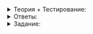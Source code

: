 <details>
<summary>Теория + Тестирование:</summary>

# Измеряем время

Главная задача профилировщика — измерять время выполнения определённых операций. Алгоритм измерения прост:

-   запомнить начальный момент (до операции),
-   запомнить конечный момент (после операции),
-   вычесть из конечного значения времени начальное.

В итоге получится продолжительность операции.


________________________________________________________________________________________________________________________________________________________________________________________________________________________________________________________________________________________________________________________________________________________________________________________________________________________________________________________________________________________________________________________________________________________________________________________________________________________________________________________________________________________________________________________________________________

В C++ для этого есть замечательная библиотека  `<chrono>`. Вы приме́ните эту библиотеку, создавая свой профилировщик.

Посмотрим, как работает  `<chrono>`. Измерим время пятисекундного ожидания. Чтобы заставить программу подождать, используют функцию  `this_thread::sleep_for`  из библиотеки  `<thread>`. Эту библиотеку вы изучите позже. Сейчас из неё понадобится только функция ожидания, останавливающая программу на заданное время:

```cpp
#include <chrono>
#include <iostream>
#include <thread>

using namespace std;

int main() {
    cout << "Ожидание 5s..."s << endl;
    const chrono::steady_clock::time_point start_time = chrono::steady_clock::now();

    // операция - ожидание 5 секунд
    this_thread::sleep_for(chrono::seconds(5));
    const chrono::steady_clock::time_point end_time = chrono::steady_clock::now();

    const chrono::steady_clock::duration dur = end_time - start_time;
    cout << "Ожидание завершено"s << endl;
}

```

В выводе программы пока нет ничего содержательного:

```
Ожидание 5s...
Ожидание завершено

```

Чтобы узнать время, в C++, как и в обычной жизни, нужно обратиться к часам. В  `<chrono>`  есть разные виды часов: одни показывают привычное нам время, другие — время с момента запуска компьютера. Есть даже часы, используемые системами позиционирования GPS. Для измерения временных интервалов идеально подходят  `chrono::steady_clock`. Часы отсчитывают величину, называемую моментом времени. А разность моментов времени — это продолжительность.  `time_point`  и  `duration`  — разные типы данных, поэтому вы не сможете случайно сложить два момента времени вместо того, чтобы вычесть. Вы также не можете использовать момент времени там, где нужна продолжительность, и наоборот. Здесь мы указали типы полностью, а в дальнейшем для краткости будем писать  `auto`.

Приведём продолжительность в понятный вид — например, в миллисекунды. Для этого применим функцию  `chrono::duration_cast`. Мы пишем профилировщик — служебную часть программы, напрямую не связанную с её работой, поэтому результат будем выводить не в  `cout`, а в  `cerr`. Этот поток вывода при желании можно отделить от  `cout`, перенаправив его в отдельный лог-файл с отладочной информацией:

```cpp
#include <chrono>
#include <iostream>
#include <thread>

using namespace std;
using namespace chrono;

int main() {
    cout << "Ожидание 5s..."s << endl;
    const auto start_time = steady_clock::now();

    // операция - ожидание 5 секунд
    this_thread::sleep_for(seconds(5));
    const auto end_time = steady_clock::now();

    const auto dur = end_time - start_time;
    cerr << "Продолжительность сна: "s << duration_cast<milliseconds>(dur).count() << " ms"s << endl;

    cout << "Ожидание завершено"s << endl;
}

```

Вот какой результат может получиться:

```
Ожидание 5s...
Продолжительность сна: 5002 ms
Ожидание завершено

```

Запустим программу, перенаправляя  `cerr`  в файл. Если считать, что мы назвали исполняемый файл  `measure`, то это делается такой командой:

```
measure.exe 2>err.txt

```

Или под UNIX-системами:

```
./measure 2>err.txt

```

Тогда вывод сократится:

```
Ожидание 5s...
Ожидание завершено

```

Зато появится файл  `err.txt`  с содержимым

```
Продолжительность сна: 5002 ms

```

Код можно упростить, если подключить пространство имён  `std::literals`:

```cpp
#include <chrono>
#include <iostream>
#include <thread>

using namespace std;
using namespace chrono;
// хотите немного магии? тогда используйте namespace literals
using namespace literals;

int main() {
    cout << "Ожидание 5s..."s << endl;
    const auto start_time = steady_clock::now();

    // операция - ожидание 5 секунд
    this_thread::sleep_for(5s);
    const auto end_time = steady_clock::now();

    const auto dur = end_time - start_time;
    cerr << "Продолжительность сна: "s << chrono::duration_cast<chrono::milliseconds>(dur).count() << " ms"s << endl;

    cout << "Ожидание завершено"s << endl;
}

```

Мы написали просто  `5s`, и компилятор понял, что мы имели в виду пять секунд!  `std::literals`  позволяет использовать различные единицы измерения времени от наносекунд (ns) до часов (h). Причём единицы необязательно должны быть целыми: иногда нужно подождать полсекунды.

----------

Используя  `chrono::duration_cast`, определите, сколько наносекунд в 10 часах.

-   1000000000
    
-   18000000000
    
-   36000000000000
    
-   1000000000000000
    

Вам могло показаться странным, что тип длины интервала  `chrono::steady_clock::duration`  зависит от типа часов.

Часы c определённой периодичностью отсчитывают тики, прошедшие с некоторого начального момента, который называется «эпоха». Эти тики происходят в некоторые моменты времени, задаваемые типом  `chrono::{тип_часов}::time_point`. Интервал между двумя любыми моментами времени на часах задаётся типом  `chrono::{тип_часов}::duration`.

________________________________________________________________________________________________________________________________________________________________________________________________________________________________________________________________________________________________________________________________________________________________________________________________________________________________________________________________________________________________________________________________________________________________________________________________________________________________________________________________________________________________________________________________________________
Каждые часы задают свою систему отсчёта времени: эпоху и периодичность тиков. В этой системе отсчёта задаются моменты времени. Приведём аналогию с часами из реальной жизни:

-   Настенные часы показывают время 8:15:13 после полуночи. Период тиков — 1 секунда.
-   Часы на духовом шкафу показывают 20:16 с начала приготовления пирога. Период тиков — 1 секунда.
-   Секундомер показывает время 30:25,17 с начала забега. Период тиков —  1⁄100  секунды.

Библиотека  `<chrono>`  разрешает находить разницу между моментами времени, только если они получены с одних и тех же часов. Моменты времени с разных часов никак друг с другом не связаны. И действительно, вопрос «сколько времени прошло между моментом 3:15:00 на настенных часах и моментом 1:10:53 на секундомере» не имеет смысла, если не знаем время на настенных часах, когда секундомер показывал 0:00. Более того, ответ на вопрос зависит от того, переводились ли настенные часы на летнее или зимнее время в этот промежуток времени.

В  `<chrono>`  есть универсальный тип — шаблонный класс  `chrono::duration`. Его шаблонные параметры задают:

-   числовой тип, измеряющий количество тиков. Может быть целым, как  `int`  и  `int64_t`, или вещественным, как  `float`  или  `double`.
-   продолжительность одного тика, задаваемого в виде дробного количества секунд. Например,  1⁄1000. Чтобы задать продолжительность, используется шаблонный класс  `[ratio](https://en.cppreference.com/w/cpp/numeric/ratio/ratio)`, позволяющий задавать рациональные числа.

Примеры:

-   `chrono::seconds`  — это часто то же самое, что и  `chrono::duration<int64_t>`,
-   `chrono::milliseconds`  аналогично  `chrono::duration<int64_t, chrono::milli>`,
-   `chrono::minutes`  аналогично  `chrono::duration<int64_t, ratio<60>>`.

Каждые часы определяют наиболее подходящие типы для хранения количества и продолжительности тиков.

</details>

<details>
<summary>Ответы:</summary>

# Ответы на задания

Используя  `chrono::duration_cast`, определите, сколько наносекунд в 10 часах.

-   **(-)**  1000000000

> Маловато будет! Можно было решить так:

```cpp
#include <chrono>
#include <iostream>

using namespace std;
using namespace literals;

int main() {
    cout << chrono::duration_cast<chrono::nanoseconds>(10h).count() << endl;
}

```

-   **(-)**  18000000000

> Маловато будет! Можно было решить так:

```cpp
#include <chrono>
#include <iostream>

using namespace std;
using namespace literals;

int main() {
    cout << chrono::duration_cast<chrono::nanoseconds>(10h).count() << endl;
}

```

-   **(+)**  36000000000000

> Верно! Решить задачу можно было так:

```cpp
#include <chrono>
#include <iostream>

using namespace std;
using namespace literals;

int main() {
    cout << chrono::duration_cast<chrono::nanoseconds>(10h).count() << endl;
}

```

-   **(-)**  1000000000000000

> Перебор! Можно было решить так:

```cpp
#include <chrono>
#include <iostream>

using namespace std;
using namespace literals;

int main() {
    cout << chrono::duration_cast<chrono::nanoseconds>(10h).count() << endl;
}
```

</details>

<details>
<summary>Задание:</summary>

### Задание

В прошлом уроке вы работали с программой, в которой три операции. Измерьте время каждой из них. Вывод в  `cerr`  должен выглядеть так:

```
Append random: ??? ms
Reverse: ??? ms
Counting: ??? ms

```

Если всё сделаете правильно, время самой долгой операции будет существенно больше двух других. Попробуйте угадать заранее, во сколько раз.

Эту, как и все другие задачи на производительность, имеет смысл тестировать только с оптимизацией в конфигурации Release. Она настраивается в среде разработки. Отсутствие оптимизации и отладочные проверки могут серьёзно исказить реальную картину быстродействия.

### Формат выходных данных

-   Вывод в  `cout`  должен совпадать с выводом программы из заготовки кода.
    
-   В  `cerr`  нужно вывести три строки, содержащие изменение времени:
    
    ```
    Append random: ??? ms
    Reverse: ??? ms
    Counting: ??? ms
    
    ```
    
    Вопросы нужно заменить на целые числа — количество миллисекунд в каждом измерении.
    

### Ограничения

Не меняйте логику программы. Разрешается только добавлять в неё код.

### Пример

Пример вывода.

```
Append random: 100 ms
Reverse: 200 ms
Counting: 300 ms

```

### Что отправлять на проверку

Заготовку кода с добавленным кодом измерения времени.

### Как будет тестироваться ваш код

Будет проверено, что вы выводите в  `cerr`  текст в нужном формате и что он соответствует продолжительности работы указанных процедур.

### Подсказка

Добавьте в  `Operate`  переменные, чтобы измерять продолжительность каждого действия: начального момента, конечного момента и продолжительности. Не забудьте включить  `<chrono>`.

</details>
